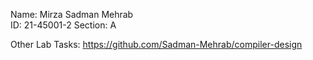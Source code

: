 Name: Mirza Sadman Mehrab  
ID: 21-45001-2
Section: A

Other Lab Tasks: https://github.com/Sadman-Mehrab/compiler-design
